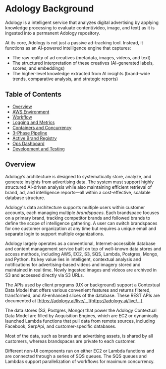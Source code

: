 # Adology Background

Adology is a intelligent service that analyzes digital advertising by applying knowledge processing to evaluate content(video, image, and text) as it is ingested into a permanent Adology repository.

At its core, Adology is not just a passive ad-tracking tool. Instead, it functions as an AI-powered intelligence engine that captures:

- The raw reality of ad creatives (metadata, images, videos, and text)
- The structured interpretation of these creatives (AI-generated labels, scores, and embeddings)
- The higher-level knowledge extracted from AI insights (brand-wide trends, comparative analysis, and strategic reports)

<!--TOC-->

## Table of Contents
- [Overview](#overview)
- [AWS Environment](#aws-environment)
- [Workflow](#workflow)
- [Logging and Metrics](#logging-and-metrics)
- [Containers and Concurrency](#containers-and-concurrency)
- [3-Phase Pipeline](#3-phase-pipeline)
- [Active Brand Registry](#active-brand-registry)
- [Ops Dashboard](#ops-dashboard)
- [Development and Testing](#development-and-testing)

## Overview 



Adology’s architecture is designed to systematically store, analyze, and generate insights from advertising data. The system must support highly structured AI-driven analysis while also maintaining efficient retrieval of brand, ad, and intelligence reports—all within a cost-effective, scalable database structure.


Adology's data architecture supports multiple users within customer accounts, each managing multiple *brandspaces*. Each brandspace focuses on a primary brand, tracking competitor brands and followed brands to define the scope of intelligence gathering. A user can switch brandspaces for one customer organization at any time but requires a unique email and separate login to support multiple organizations.

Adology largely operates as a conventional, Internet-accessible database and content management service built on top of well-known data stores and access methods, including AWS, EC2, S3, SQS, Lambda, Postgres, Mongo, and Python. Its key value lies in intelligent, contextual analysis and notifications for advertising-based videos and imagery stored and maintained in real time. Newly ingested images and videos are archived in S3 and accessed directly via S3 URLs.

The APIs used by client programs (UX or background) support a Contextual Data Model that offers various convenient features and returns filtered, transformed, and AI-enhanced slices of the database. These REST APIs are documented at [https://adology.ai/live/…](https://adology.ai/live/…).

The data stores (S3, Postgres, Mongo) that power the Adology Contextual Data Model are filled by Acquisition Engines, which are EC2 or dynamically launched Lambda functions that pull data from remote sources, including Facebook, SerpApi, and customer-specific databases.

Most of the data, such as brands and advertising assets, is shared by all customers, whereas brandspaces are private to each customer.

Different non-UI components run on either EC2 or Lambda functions and are connected through a series of SQS queues. The SQS queues and Lambdas support parallelization of workflows for maximum concurrency.

<!--BREAK-->
